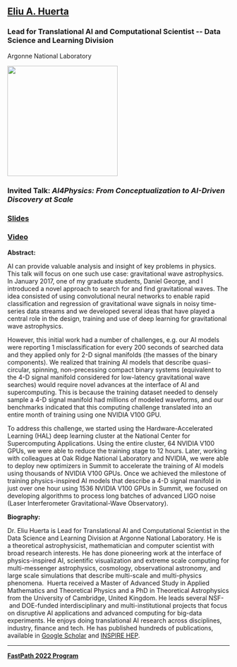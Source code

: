 ## [Eliu A. Huerta](https://www.anl.gov/profile/eliu-a-huerta)
### Lead for Translational AI and Computational Scientist -- Data Science and Learning Division
Argonne National Laboratory

<img src="https://www.anl.gov/sites/www/files/styles/profile_teaser_square_350px/public/eliu_portrait.jpg?h=2a479378&itok=7RvkFAIB" width="250">

### Invited Talk:  *AI4Physics:  From Conceptualization to AI-Driven Discovery at Scale*

### [Slides](https://fastpathconference.github.io/FastPath2022/Program/FastPath2022_Eliu_Huerta.pdf)

### [Video](https://youtu.be/6wFTOOJ4n9A)

**Abstract:**

AI can provide valuable analysis and insight of key problems in physics.  This talk will focus on one such use case:  gravitational wave astrophysics.  In January 2017, one of my graduate students, Daniel George, and I introduced a novel approach to search for and find gravitational waves.  The idea consisted of using convolutional neural networks to enable rapid classification and regression of gravitational wave signals in noisy time-series data streams and we developed several ideas that have played a central role in the design, training and use of deep learning for gravitational wave astrophysics.

However, this initial work had a number of challenges, e.g. our AI models were reporting 1 misclassification for every 200 seconds of searched data and they applied only for 2-D signal manifolds (the masses of the binary components).  We realized that training AI models that describe quasi-circular, spinning, non-precessing compact binary systems (equivalent to the 4-D signal manifold considered for low-latency gravitational wave searches) would require novel advances at the interface of AI and supercomputing. This is because the training dataset needed to densely sample a 4-D signal manifold had millions of modeled waveforms, and our benchmarks indicated that this computing challenge translated into an entire month of training using one NVIDIA V100 GPU.

To address this challenge, we started using the Hardware-Accelerated Learning (HAL) deep learning cluster at the National Center for Supercomputing Applications. Using the entire cluster, 64 NVIDIA V100 GPUs, we were able to reduce the training stage to 12 hours.  Later, working with colleagues at Oak Ridge National Laboratory and NVIDIA, we were able to deploy new optimizers in Summit to accelerate the training of AI models using thousands of NVIDIA V100 GPUs. Once we achieved the milestone of training physics-inspired AI models that describe a 4-D signal manifold in just over one hour using 1536 NVIDIA V100 GPUs in Summit, we focused on developing algorithms to process long batches of advanced LIGO noise (Laser Interferometer Gravitational-Wave Observatory).

**Biography:**

Dr. Eliu Huerta is Lead for Translational AI and Computational Scientist in the Data Science and Learning Division at Argonne National Laboratory.  He is a theoretical astrophysicist, mathematician and computer scientist with broad research interests.  He has done pioneering work at the interface of physics-inspired AI, scientific visualization and extreme scale computing for multi-messenger astrophysics, cosmology, observational astronomy, and large scale simulations that describe multi-scale and multi-physics phenomena. 
Huerta received a Master of Advanced Study in Applied Mathematics and Theoretical Physics and a PhD in Theoretical Astrophysics from the University of Cambridge, United Kingdom. He leads several NSF- and DOE-funded interdisciplinary and multi-institutional projects that focus on disruptive AI applications and advanced computing for big-data experiments. He enjoys doing translational AI research across disciplines, industry, finance and tech. He has published hundreds of publications, available in [Google Scholar](https://scholar.google.com/citations?user=CZQuCS0AAAAJ&hl=en) and [INSPIRE HEP](https://inspirehep.net/authors/1024644).

----
**[FastPath 2022 Program](https://fastpathconference.github.io/FastPath2022/)**
